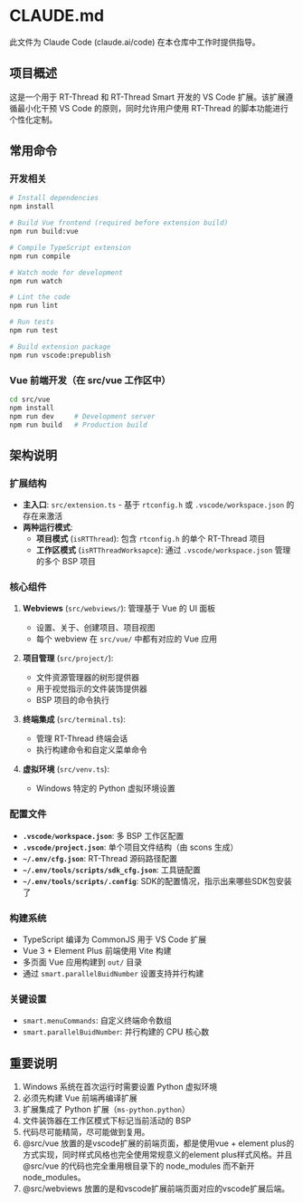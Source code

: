 # CLAUDE.md

此文件为 Claude Code (claude.ai/code) 在本仓库中工作时提供指导。

## 项目概述

这是一个用于 RT-Thread 和 RT-Thread Smart 开发的 VS Code 扩展。该扩展遵循最小化干预 VS Code 的原则，同时允许用户使用 RT-Thread 的脚本功能进行个性化定制。

## 常用命令

### 开发相关
```bash
# Install dependencies
npm install

# Build Vue frontend (required before extension build)
npm run build:vue

# Compile TypeScript extension
npm run compile

# Watch mode for development
npm run watch

# Lint the code
npm run lint

# Run tests
npm run test

# Build extension package
npm run vscode:prepublish
```

### Vue 前端开发（在 src/vue 工作区中）
```bash
cd src/vue
npm install
npm run dev     # Development server
npm run build   # Production build
```

## 架构说明

### 扩展结构
- **主入口**: `src/extension.ts` - 基于 `rtconfig.h` 或 `.vscode/workspace.json` 的存在来激活
- **两种运行模式**:
  - **项目模式** (`isRTThread`): 包含 `rtconfig.h` 的单个 RT-Thread 项目
  - **工作区模式** (`isRTThreadWorksapce`): 通过 `.vscode/workspace.json` 管理的多个 BSP 项目

### 核心组件
1. **Webviews** (`src/webviews/`): 管理基于 Vue 的 UI 面板
   - 设置、关于、创建项目、项目视图
   - 每个 webview 在 `src/vue/` 中都有对应的 Vue 应用

2. **项目管理** (`src/project/`):
   - 文件资源管理器的树形提供器
   - 用于视觉指示的文件装饰提供器
   - BSP 项目的命令执行

3. **终端集成** (`src/terminal.ts`):
   - 管理 RT-Thread 终端会话
   - 执行构建命令和自定义菜单命令

4. **虚拟环境** (`src/venv.ts`):
   - Windows 特定的 Python 虚拟环境设置

### 配置文件
- **`.vscode/workspace.json`**: 多 BSP 工作区配置
- **`.vscode/project.json`**: 单个项目文件结构（由 scons 生成）
- **`~/.env/cfg.json`**: RT-Thread 源码路径配置
- **`~/.env/tools/scripts/sdk_cfg.json`**: 工具链配置
- **`~/.env/tools/scripts/.config`**: SDK的配置情况，指示出来哪些SDK包安装了

### 构建系统
- TypeScript 编译为 CommonJS 用于 VS Code 扩展
- Vue 3 + Element Plus 前端使用 Vite 构建
- 多页面 Vue 应用构建到 `out/` 目录
- 通过 `smart.parallelBuidNumber` 设置支持并行构建

### 关键设置
- `smart.menuCommands`: 自定义终端命令数组
- `smart.parallelBuidNumber`: 并行构建的 CPU 核心数

## 重要说明

1. Windows 系统在首次运行时需要设置 Python 虚拟环境
2. 必须先构建 Vue 前端再编译扩展
3. 扩展集成了 Python 扩展（`ms-python.python`）
4. 文件装饰器在工作区模式下标记当前活动的 BSP
5. 代码尽可能精简，尽可能做到复用。
6. @src/vue 放置的是vscode扩展的前端页面，都是使用vue + element plus的方式实现，同时样式风格也完全使用常规意义的element plus样式风格。并且 @src/vue 的代码也完全重用根目录下的 node_modules 而不新开 node_modules。
7. @src/webviews 放置的是和vscode扩展前端页面对应的vscode扩展后端。